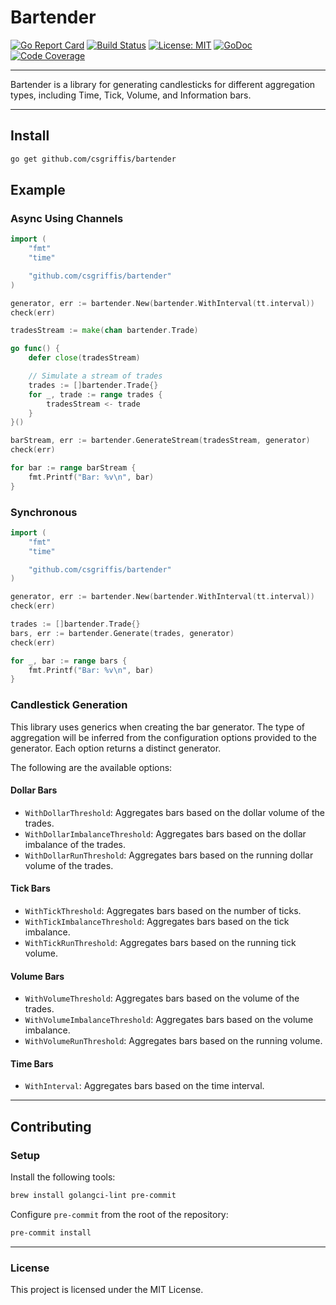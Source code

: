 # Bartender

[![Go Report Card](https://goreportcard.com/badge/github.com/csgriffis/bartender)](https://goreportcard.com/report/github.com/csgriffis/bartender)
[![Build Status](https://github.com/csgriffis/bartender/actions/workflows/go.yml/badge.svg)](https://github.com/csgriffis/bartender/actions/workflows/go.yml)
[![License: MIT](https://img.shields.io/badge/License-MIT-blue.svg)](./LICENSE)
[![GoDoc](https://pkg.go.dev/badge/github.com/csgriffis/bartender.svg)](https://pkg.go.dev/github.com/csgriffis/bartender)
[![Code Coverage](https://img.shields.io/codecov/c/github/csgriffis/bartender)](https://codecov.io/gh/csgriffis/bartender)

---

Bartender is a library for generating candlesticks for different aggregation types, including Time, Tick, Volume, and Information bars.

---

## Install

```bash
go get github.com/csgriffis/bartender
```

## Example


### Async Using Channels

```go
import (
    "fmt"
    "time"

    "github.com/csgriffis/bartender"
)

generator, err := bartender.New(bartender.WithInterval(tt.interval))
check(err)

tradesStream := make(chan bartender.Trade)

go func() {
	defer close(tradesStream)

	// Simulate a stream of trades
	trades := []bartender.Trade{}
	for _, trade := range trades {
		tradesStream <- trade
	}
}()

barStream, err := bartender.GenerateStream(tradesStream, generator)
check(err)

for bar := range barStream {
    fmt.Printf("Bar: %v\n", bar)
}

```

### Synchronous

```go
import (
    "fmt"
    "time"

    "github.com/csgriffis/bartender"
)

generator, err := bartender.New(bartender.WithInterval(tt.interval))
check(err)

trades := []bartender.Trade{}
bars, err := bartender.Generate(trades, generator)
check(err)

for _, bar := range bars {
    fmt.Printf("Bar: %v\n", bar)
}
```

### Candlestick Generation

This library uses generics when creating the bar generator. The type of aggregation will be inferred from the
configuration options provided to the generator. Each option returns a distinct generator.

The following are the available options:

#### Dollar Bars
- `WithDollarThreshold`: Aggregates bars based on the dollar volume of the trades.
- `WithDollarImbalanceThreshold`: Aggregates bars based on the dollar imbalance of the trades.
- `WithDollarRunThreshold`: Aggregates bars based on the running dollar volume of the trades.

#### Tick Bars
- `WithTickThreshold`: Aggregates bars based on the number of ticks.
- `WithTickImbalanceThreshold`: Aggregates bars based on the tick imbalance.
- `WithTickRunThreshold`: Aggregates bars based on the running tick volume.

#### Volume Bars
- `WithVolumeThreshold`: Aggregates bars based on the volume of the trades.
- `WithVolumeImbalanceThreshold`: Aggregates bars based on the volume imbalance.
- `WithVolumeRunThreshold`: Aggregates bars based on the running volume.

#### Time Bars
- `WithInterval`: Aggregates bars based on the time interval.

---
## Contributing

### Setup
Install the following tools:

```bash
brew install golangci-lint pre-commit
```

Configure `pre-commit` from the root of the repository:
```bash
pre-commit install
```

---

### License

This project is licensed under the MIT License.
